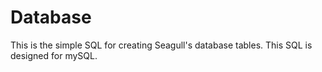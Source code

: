 # Database
This is the simple SQL for creating Seagull's database tables. This SQL is designed for mySQL.